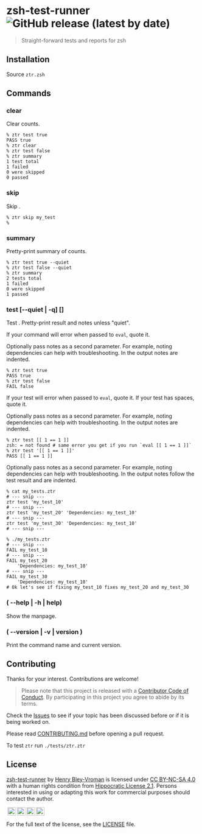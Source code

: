 # zsh-test-runner ![GitHub release (latest by date)](https://img.shields.io/github/v/release/olets/zsh-test-runner)

> Straight-forward tests and reports for zsh

## Installation

Source `ztr.zsh`

## Commands

### clear

Clear counts.

```shell
% ztr test true
PASS true
% ztr clear
% ztr test false
% ztr summary
1 test total
1 failed
0 were skipped
0 passed
```

### skip <test>

Skip <command>.

```shell
% ztr skip my_test
%
```

### summary

Pretty-print summary of counts.

```shell
% ztr test true --quiet
% ztr test false --quiet
% ztr summary
2 tests total
1 failed
0 were skipped
1 passed
```

### test [--quiet | -q] <command> [<notes>]

Test <command>. Pretty-print result and notes unless "quiet".

If your command will error when passed to `eval`, quote it.

Optionally pass notes as a second parameter. For example, noting dependencies can help with troubleshooting. In the output notes are indented.

```shell
% ztr test true
PASS true
% ztr test false
FAIL false
```

If your test will error when passed to `eval`, quote it. If your test has spaces, quote it.

Optionally pass notes as a second parameter. For example, noting dependencies can help with troubleshooting. In the output notes are indented.

```shell
% ztr test [[ 1 == 1 ]]
zsh: = not found # same error you get if you run `eval [[ 1 == 1 ]]`
% ztr test '[[ 1 == 1 ]]'
PASS [[ 1 == 1 ]]
```

Optionally pass notes as a second parameter. For example, noting dependencies can help with troubleshooting. In the output notes follow the test result and are indented.

```shell
% cat my_tests.ztr
# --- snip ---
ztr test 'my_test_10'
# --- snip ---
ztr test 'my_test_20' 'Dependencies: my_test_10'
# --- snip ---
ztr test 'my_test_30' 'Dependencies: my_test_10'
# --- snip ---

% ./my_tests.ztr
# --- snip ---
FAIL my_test_10
# --- snip ---
FAIL my_test_20
    'Dependencies: my_test_10'
# --- snip ---
FAIL my_test_30
    'Dependencies: my_test_10'
# Ok let's see if fixing my_test_10 fixes my_test_20 and my_test_30
```

### ( --help | -h | help)

Show the manpage.

### ( --version | -v | version )

Print the command name and current version.

## Contributing

Thanks for your interest. Contributions are welcome!

> Please note that this project is released with a [Contributor Code of Conduct](CODE_OF_CONDUCT.md). By participating in this project you agree to abide by its terms.

Check the [Issues](https://github.com/olets/zsh-test-runner/issues) to see if your topic has been discussed before or if it is being worked on.

Please read [CONTRIBUTING.md](CONTRIBUTING.md) before opening a pull request.

To test `ztr` run `./tests/ztr.ztr`

## License

<p xmlns:dct="http://purl.org/dc/terms/" xmlns:cc="http://creativecommons.org/ns#" class="license-text"><a rel="cc:attributionURL" property="dct:title" href="https://www.github.com/olets/zsh-test-runner">zsh-test-runner</a> by <a rel="cc:attributionURL dct:creator" property="cc:attributionName" href="https://www.github.com/olets">Henry Bley-Vroman</a> is licensed under <a rel="license" href="https://creativecommons.org/licenses/by-nc-sa/4.0">CC BY-NC-SA 4.0</a> with a human rights condition from <a href="https://firstdonoharm.dev/version/2/1/license.html">Hippocratic License 2.1</a>. Persons interested in using or adapting this work for commercial purposes should contact the author.</p>

<img style="height:22px!important;margin-left:3px;vertical-align:text-bottom;" src="https://mirrors.creativecommons.org/presskit/icons/cc.svg?ref=chooser-v1" /><img style="height:22px!important;margin-left:3px;vertical-align:text-bottom;" src="https://mirrors.creativecommons.org/presskit/icons/by.svg?ref=chooser-v1" /><img style="height:22px!important;margin-left:3px;vertical-align:text-bottom;" src="https://mirrors.creativecommons.org/presskit/icons/nc.svg?ref=chooser-v1" /><img style="height:22px!important;margin-left:3px;vertical-align:text-bottom;" src="https://mirrors.creativecommons.org/presskit/icons/sa.svg?ref=chooser-v1" />

For the full text of the license, see the [LICENSE](LICENSE) file.
